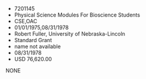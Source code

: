 * 7201145
* Physical Science Modules For Bioscience Students
* CSE,OAC
* 01/01/1975,08/31/1978
* Robert Fuller, University of Nebraska-Lincoln
* Standard Grant
*   name not available
* 08/31/1978
* USD 76,620.00

NONE